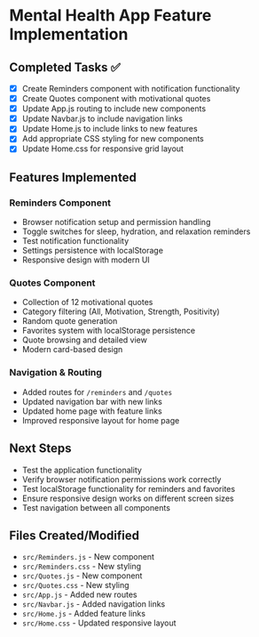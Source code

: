 # Mental Health App Feature Implementation

## Completed Tasks ✅
- [x] Create Reminders component with notification functionality
- [x] Create Quotes component with motivational quotes
- [x] Update App.js routing to include new components
- [x] Update Navbar.js to include navigation links
- [x] Update Home.js to include links to new features
- [x] Add appropriate CSS styling for new components
- [x] Update Home.css for responsive grid layout

## Features Implemented

### Reminders Component
- Browser notification setup and permission handling
- Toggle switches for sleep, hydration, and relaxation reminders
- Test notification functionality
- Settings persistence with localStorage
- Responsive design with modern UI

### Quotes Component
- Collection of 12 motivational quotes
- Category filtering (All, Motivation, Strength, Positivity)
- Random quote generation
- Favorites system with localStorage persistence
- Quote browsing and detailed view
- Modern card-based design

### Navigation & Routing
- Added routes for `/reminders` and `/quotes`
- Updated navigation bar with new links
- Updated home page with feature links
- Improved responsive layout for home page

## Next Steps
- Test the application functionality
- Verify browser notification permissions work correctly
- Test localStorage functionality for reminders and favorites
- Ensure responsive design works on different screen sizes
- Test navigation between all components

## Files Created/Modified
- `src/Reminders.js` - New component
- `src/Reminders.css` - New styling
- `src/Quotes.js` - New component
- `src/Quotes.css` - New styling
- `src/App.js` - Added new routes
- `src/Navbar.js` - Added navigation links
- `src/Home.js` - Added feature links
- `src/Home.css` - Updated responsive layout
